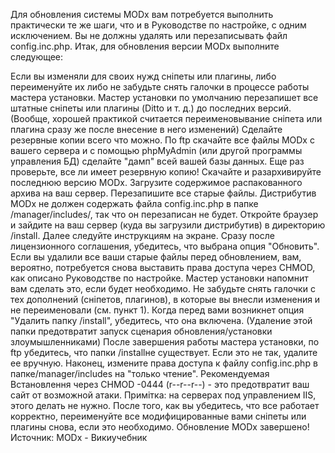 Для обновления системы MODx вам потребуется выполнить практически те же шаги, что и в Руководстве по настройке, с одним исключением. Вы не должны удалять или перезаписывать файл config.inc.php. Итак, для обновления версии MODx выполните следующее:

Если вы изменяли для своих нужд сніпеты или плагины, либо переименуйте их либо не забудьте снять галочки в процессе работы мастера установки. Мастер установки по умолчанию перезапишет все штатные сніпеты или плагины (Ditto и т. д.) до последних версий. (Вообще, хорошей практикой считается переименовывание сніпета или плагина сразу же после внесение в него изменений)
Сделайте резервные копии всего что можно. По ftp скачайте все файлы MODx с вашего сервера и с помощью phpMyAdmin (или другой программы управления БД) сделайте "дамп" всей вашей базы данных.
Еще раз проверьте, все ли имеет резервную копию!
Скачайте и разархивируйте последнюю версию MODx.
Загрузите содержимое распакованного архива на ваш сервер. Перезапишите все старые файлы. Дистрибутив MODx не должен содержать файла config.inc.php в папке /manager/includes/, так что он перезаписан не будет.
Откройте браузер и зайдите на ваш сервер (куда вы загрузили дистрибутив) в директорию /install.
Далее следуйте инструкциям на экране. Сразу после лицензионного соглашения, убедитесь, что выбрана опция "Обновить".
Если вы удалили все ваши старые файлы перед обновлением, вам, вероятно, потребуется снова выставить права доступа через CHMOD, как описано Руководстве по настройке. Мастер установки напомнит вам сделать это, если будет необходимо.
Не забудьте снять галочки с тех дополнений (сніпетов, плагинов), в которые вы внесли изменения и не переименовали (см. пункт 1).
Когда перед вами возникнет опция "Удалить папку /install", убедитесь, что она включена. (Удаление этой папки предотвратит запуск сценария обновления/установки злоумышленниками)
После завершения работы мастера установки, по ftp убедитесь, что папки /installне существует. Если это не так, удалите ее вручную.
Наконец, измените права доступа к файлу config.inc.php в папке/manager/includes на "только чтение". Рекомендуемая Встановлення через CHMOD -0444 (r--r--r--) - это предотвратит ваш сайт от возможной атаки. Примітка: на серверах под управлением IIS, этого делать не нужно.
После того, как вы убедитесь, что все работает корректно, переименуйте все модифицированные вами сніпеты или плагины снова, если это необходимо.
Обновление MODx завершено!
Источник: MODx - Викиучебник
